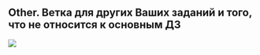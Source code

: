 ## Other. Ветка для других Ваших заданий и того, что не относится к основным ДЗ
![](http://cs5.pikabu.ru/images/previews_comm/2015-11_6/1448561221140587175.jpg)
